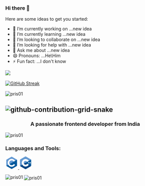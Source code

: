 ### Hi there 👋

<!--
**pris01/pris01** is a ✨ _special_ ✨ repository because its `README.md` (this file) appears on your GitHub profile.
-->
Here are some ideas to get you started:

- 🔭 I’m currently working on ...new idea
- 🌱 I’m currently learning ...new idea
- 👯 I’m looking to collaborate on ...new idea
- 🤔 I’m looking for help with ...new idea
- 💬 Ask me about ...new idea
- 😄 Pronouns: ...He\Him
- ⚡ Fun fact: ...I don't know



 
![](https://komarev.com/ghpvc/?username=pris01&color=blueviolet)

   

 [![GitHub Streak](https://github-readme-streak-stats.herokuapp.com?user=pris01&theme=dark&hide_border=true)](https://git.io/streak-stats)

<img align="center" src="https://github-readme-streak-stats.herokuapp.com/?user=pris01&" alt="pris01" />
 
![github-contribution-grid-snake](https://user-images.githubusercontent.com/72185317/177186178-6f9df25d-d2e5-4de4-aa86-eeaa26e8e59c.svg)
-----------------------------------------------------------------------------------------------------------------------------------------------------------------

<h3 align="center">A passionate frontend developer from India</h3>

<p align="left"> <img src="https://komarev.com/ghpvc/?username=pris01&label=Profile%20views&color=0e75b6&style=flat" alt="pris01" /> </p>

<h3 align="left">Languages and Tools:</h3>
<p align="left"> <a href="https://www.cprogramming.com/" target="_blank" rel="noreferrer"> <img src="https://raw.githubusercontent.com/devicons/devicon/master/icons/c/c-original.svg" alt="c" width="40" height="40"/> </a> <a href="https://www.w3schools.com/cpp/" target="_blank" rel="noreferrer"> <img src="https://raw.githubusercontent.com/devicons/devicon/master/icons/cplusplus/cplusplus-original.svg" alt="cplusplus" width="40" height="40"/> </a> </p>

<p><img align="left" src="https://github-readme-stats.vercel.app/api/top-langs?username=pris01&show_icons=true&locale=en&layout=compact" alt="pris01" /></p>

<p>&nbsp;<img align="center" src="https://github-readme-stats.vercel.app/api?username=pris01&show_icons=true&locale=en" alt="pris01" /></p>




